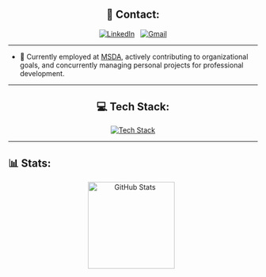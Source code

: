 
<div align="center">

## 💬 Contact:
[![LinkedIn](https://skillicons.dev/icons?i=linkedin)](https://www.linkedin.com/in/giorgi-kenchadze-324a33221/) &nbsp;
[![Gmail](https://skillicons.dev/icons?i=gmail)](mailto:giokenchadze@gmail.com)

</div>

---

- 📝 Currently employed at [MSDA](https://www.linkedin.com/company/municipal-services-development-agency/mycompany/), actively contributing to organizational goals, and concurrently managing personal projects for professional development.

---

<div align="center">

## 💻 Tech Stack:

[![Tech Stack](https://skillicons.dev/icons?i=rust,angular,nodejs,express,typescript,cpp,python,linux,postgresql,mongodb)](https://skillicons.dev)

</div>

---

## 📊 Stats:

<div align="center">
    <img height=175 alt="GitHub Stats" src="https://github-readme-stats.vercel.app/api?username=Kencho5&show_icons=true&theme=date_night" />&nbsp;&nbsp;
</div>
